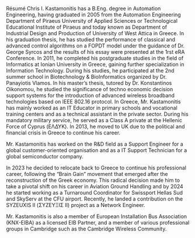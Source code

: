 Résumé
Chris I. Kastamonitis has a B.Eng. degree in Automation Engineering, having graduated in 2005 from the Automation Engineering Department of Piraeus University of Applied Sciences or Technological Educational Institute of Piraeus and today known as Department of Industrial Design and Production of University of West Attica in Greece. In his graduation thesis, he has studied the performance of classical and advanced control algorithms on a FOPDT model under the guidance of Dr. George Syrcos and the results of his essay were presented at the 1rst eRA Conference. In 2011, he completed his postgraduate studies in the field of Informatics at Ionian University in Greece, gaining further specialization in Information Technology. During his studies, he participated at the 2nd summer school in Biotechnology & BioInformatics organized by Dr. Panayiotis Vlamos. In his master’s thesis, tutored by Dr. Konstantinos Oikonomou, he studied the significance of techno economic decision support systems for the introduction of advanced wireless broadband technologies based on IEEE 802.16 protocol. In Greece, Mr. Kastamonitis has mainly worked as an IT Educator in primary schools and vocational training centers and as a technical assistant in the private sector. During his mandatory military service, he served as a Class A private at the Hellenic Force of Cyprus (ΕΛΔΥΚ). In 2013, he moved to UK due to the political and financial crisis in Greece to continue his career.

Mr. Kastamonitis has worked on the R&D field as a Support Engineer for a global customer-oriented organisation and as a IT Support Technician for a global semiconductor company.

In 2023 he decided to relocate back to Greece to continue his professional career, following the “Brain Gain” movement that emerged after the reconstruction of the Greek economy. This radical decision made him to take a pivotal shift on his career in Aviation Ground Handling and by 2024 he started working as a Turnaround Coordinator for Swissport Hellas Sud and SkyServ at the CFU airport. Recently, he landed a contribution on the SYZEUXIS II (ΣΥΖΕΥΞΙΣ ΙΙ) project as a Network Engineer.

Mr. Kastamonitis is also a member of European Installation Bus Association (KNX-EIBA) as a licensed EIB Partner, and a member of various professional groups in Cambridge such as the Cambridge Wireless Community.
<!--
**ckastam/ckastam** is a ✨ _special_ ✨ repository because its `README.md` (this file) appears on your GitHub profile.

Here are some ideas to get you started:

- 🔭 I’m currently working on ...
- 🌱 I’m currently learning ...
- 👯 I’m looking to collaborate on ...
- 🤔 I’m looking for help with ...
- 💬 Ask me about ...
- 📫 How to reach me: ...
- 😄 Pronouns: ...
- ⚡ Fun fact: ...
-->
